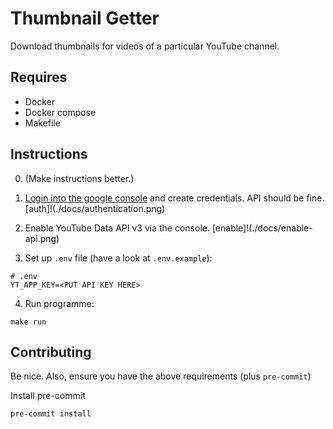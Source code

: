 # Thumbnail Getter

Download thumbnails for videos of a particular YouTube channel.

## Requires

- Docker
- Docker compose
- Makefile

## Instructions

0. (Make instructions better.)

1. [Login into the google console](https://console.cloud.google.com/) and create credentials. API should be fine.
   [auth]!(./docs/authentication.png)

2. Enable YouTube Data API v3 via the console.
   [enable]!(./docs/enable-api.png)

3. Set up `.env` file (have a look at `.env.example`):

```shell
# .env
YT_APP_KEY=<PUT API KEY HERE>
```

4. Run programme:

```shell
make run
```

## Contributing

Be nice. Also, ensure you have the above requirements (plus `pre-commit`)

Install pre-commit

```
pre-commit install
```

